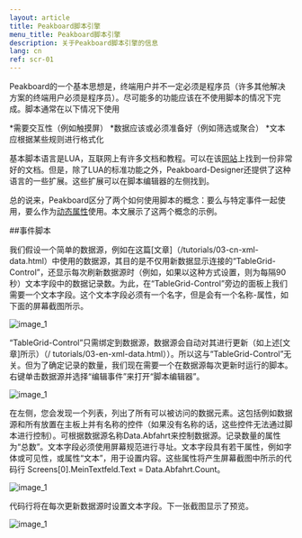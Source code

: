 ```yaml
---
layout: article
title: Peakboard脚本引擎
menu_title: Peakboard脚本引擎
description: 关于Peakboard脚本引擎的信息
lang: cn
ref: scr-01
---
```

Peakboard的一个基本思想是，终端用户并不一定必须是程序员（许多其他解决方案的终端用户必须是程序员）。尽可能多的功能应该在不使用脚本的情况下完成。脚本通常在以下情况下使用

*需要交互性（例如触摸屏）
*数据应该或必须准备好（例如筛选或聚合）
*文本应根据某些规则进行格式化

基本脚本语言是LUA，互联网上有许多文档和教程。可以在该[网站](https://www.lua.org/docs.html)上找到一份非常好的文档。但是，除了LUA的标准功能之外，Peakboard-Designer还提供了这种语言的一些扩展。这些扩展可以在脚本编辑器的左侧找到。

总的说来，Peakboard区分了两个如何使用脚本的概念：要么与特定事件一起使用，要么作为[动态属性](/tutorials/03-cn-xml-data.html)使用。本文展示了这两个概念的示例。

##事件脚本

我们假设一个简单的数据源，例如在这篇[文章]（/tutorials/03-cn-xml-data.html）中使用的数据源，其目的是不仅用新数据显示连接的“TableGrid-Control”，还显示每次刷新数据源时（例如，如果以这种方式设置，则为每隔90秒）文本字段中的数据记录数。为此，在“TableGrid-Control”旁边的面板上我们需要一个文本字段。这个文本字段必须有一个名字，但是会有一个名称-属性，如下面的屏幕截图所示。

![image_1](/assets/images/scripting/engine/TutorialScripting01.png)

“TableGrid-Control”只需绑定到数据源，数据源会自动对其进行更新（如上述[文章]所示）（/ tutorials/03-en-xml-data.html））。所以这与“TableGrid-Control”无关。但为了确定记录的数量，我们现在需要一个在数据源每次更新时运行的脚本。右键单击数据源并选择“编辑事件”来打开“脚本编辑器”。

![image_1](/assets/images/scripting/engine/TutorialScripting02.png)

在左侧，您会发现一个列表，列出了所有可以被访问的数据元素。这包括例如数据源和所有放置在主板上并有名称的控件（如果没有名称的话，这些控件无法通过脚本进行控制）。可根据数据源名称Data.Abfahrt来控制数据源。记录数量的属性为“总数”。文本字段必须使用屏幕规范进行寻址。文本字段具有若干属性，例如字体或可见性，或属性“文本”，用于设置内容。这些属性将产生屏幕截图中所示的代码行 Screens[0].MeinTextfeld.Text = Data.Abfahrt.Count。

![image_1](/assets/images/scripting/engine/TutorialScripting03.png)

代码行将在每次更新数据源时设置文本字段。下一张截图显示了预览。

![image_1](/assets/images/scripting/engine/TutorialScripting04.png)
